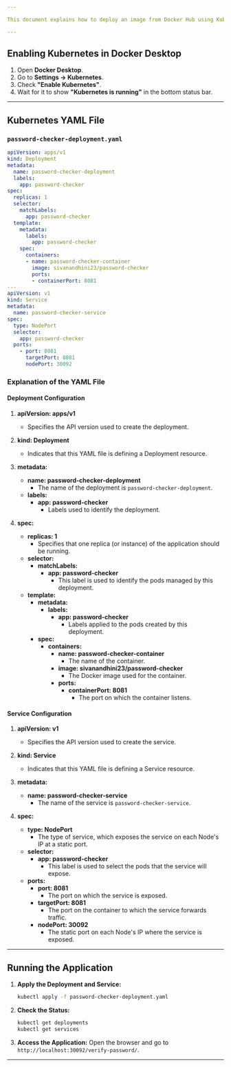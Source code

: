```yaml
---

This document explains how to deploy an image from Docker Hub using Kubernetes.

---
```


## Enabling Kubernetes in Docker Desktop

1. Open **Docker Desktop**.
2. Go to **Settings → Kubernetes**.
3. Check **"Enable Kubernetes"**.
4. Wait for it to show **"Kubernetes is running"** in the bottom status bar.

---

## Kubernetes YAML File 

### `password-checker-deployment.yaml`

```yaml
apiVersion: apps/v1
kind: Deployment
metadata:
  name: password-checker-deployment
  labels:
    app: password-checker
spec:
  replicas: 1
  selector:
    matchLabels:
      app: password-checker
  template:
    metadata:
      labels:
        app: password-checker
    spec:
      containers:
      - name: password-checker-container
        image: sivanandhini23/password-checker
        ports:
        - containerPort: 8081
---
apiVersion: v1
kind: Service
metadata:
  name: password-checker-service
spec:
  type: NodePort
  selector:
    app: password-checker
  ports:
    - port: 8081
      targetPort: 8081
      nodePort: 30092
```

### Explanation of the YAML File

#### Deployment Configuration

1. **apiVersion: apps/v1**
   - Specifies the API version used to create the deployment.

2. **kind: Deployment**
   - Indicates that this YAML file is defining a Deployment resource.

3. **metadata:**
   - **name: password-checker-deployment**
     - The name of the deployment is `password-checker-deployment`.
   - **labels:**
     - **app: password-checker**
       - Labels used to identify the deployment.

4. **spec:**
   - **replicas: 1**
     - Specifies that one replica (or instance) of the application should be running.
   - **selector:**
     - **matchLabels:**
       - **app: password-checker**
         - This label is used to identify the pods managed by this deployment.
   - **template:**
     - **metadata:**
       - **labels:**
         - **app: password-checker**
           - Labels applied to the pods created by this deployment.
     - **spec:**
       - **containers:**
         - **name: password-checker-container**
           - The name of the container.
         - **image: sivanandhini23/password-checker**
           - The Docker image used for the container.
         - **ports:**
           - **containerPort: 8081**
             - The port on which the container listens.

#### Service Configuration

1. **apiVersion: v1**
   - Specifies the API version used to create the service.

2. **kind: Service**
   - Indicates that this YAML file is defining a Service resource.

3. **metadata:**
   - **name: password-checker-service**
     - The name of the service is `password-checker-service`.

4. **spec:**
   - **type: NodePort**
     - The type of service, which exposes the service on each Node's IP at a static port.
   - **selector:**
     - **app: password-checker**
       - This label is used to select the pods that the service will expose.
   - **ports:**
     - **port: 8081**
       - The port on which the service is exposed.
     - **targetPort: 8081**
       - The port on the container to which the service forwards traffic.
     - **nodePort: 30092**
       - The static port on each Node's IP where the service is exposed.

---

## Running the Application

1. **Apply the Deployment and Service:**
   ```sh
   kubectl apply -f password-checker-deployment.yaml
   ```

2. **Check the Status:**
   ```sh
   kubectl get deployments
   kubectl get services
   ```

3. **Access the Application:**
   Open the browser and go to `http://localhost:30092/verify-password/`.

---
